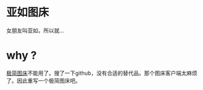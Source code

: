 # 亚如图床
女朋友叫亚如，所以就...  
# why ?
[极简图床](https://www.jiantuku.com/index.html#/)不能用了。搜了一下github，没有合适的替代品。那个图床客户端太麻烦了。因此重写一个极简图床吧。 